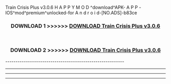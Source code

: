  Train Crisis Plus v3.0.6  H A P P Y M O D ^download^APK- A P P -IOS^mod^premium^unlocked-for A n d r o i d-[NO.ADS]-b83ce



<div align="center">

<h3>DOWNLOAD 1 >>>>>> <a href="https://en-mod.web.app/?en= Train Crisis Plus v3.0.6 ">DOWNLOAD Train Crisis Plus v3.0.6  </a></h3><br>

<h3>DOWNLOAD 2 >>>>>> <a href="https://en-mod.web.app/?en= Train Crisis Plus v3.0.6 ">DOWNLOAD Train Crisis Plus v3.0.6  </a></h3>

</div>
----------------------------------------------------------

----------------------------------------------------------

----------------------------------------------------------

----------------------------------------------------------



